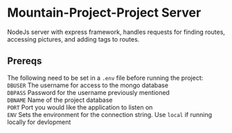 # Mountain-Project-Project Server
NodeJs server with express framework, handles requests for finding routes, accessing pictures, and adding tags to routes.

## Prereqs
The following need to be set in a `.env` file before running the project:  
`DBUSER` The username for access to the mongo database  
`DBPASS` Password for the username previously mentioned  
`DBNAME` Name of the project database  
`PORT`   Port you would like the application to listen on  
`ENV`    Sets the environment for the connection string. Use `local` if running locally for devlopment  